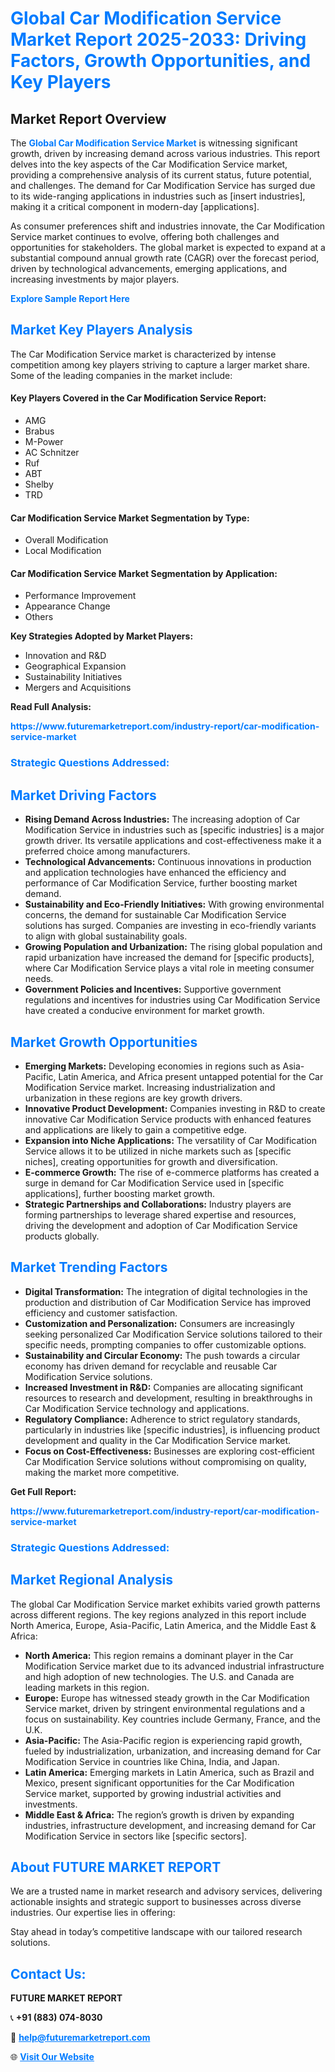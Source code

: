 <h1 style="color: #007BFF;">Global Car Modification Service Market Report 2025-2033: Driving Factors, Growth Opportunities, and Key Players</h1>

<section id="overview">
<h2>Market Report Overview</h2>
<p>The <a href="https://www.futuremarketreport.com/industry-report/car-modification-service-market" style="color: #007BFF; text-decoration: none;"><strong>Global Car Modification Service Market</strong></a> is witnessing significant growth, driven by increasing demand across various industries. This report delves into the key aspects of the Car Modification Service market, providing a comprehensive analysis of its current status, future potential, and challenges. The demand for Car Modification Service has surged due to its wide-ranging applications in industries such as [insert industries], making it a critical component in modern-day [applications].</p>
<p>As consumer preferences shift and industries innovate, the Car Modification Service market continues to evolve, offering both challenges and opportunities for stakeholders. The global market is expected to expand at a substantial compound annual growth rate (CAGR) over the forecast period, driven by technological advancements, emerging applications, and increasing investments by major players.</p>
</section>

<section id="overview">
<p><a href="https://www.futuremarketreport.com/request-sample/reportId=63934" style="color: #007BFF; text-decoration: none;"><strong>Explore Sample Report Here</strong></a></p>
</section>

<section id="key-players">
<h2 style="color: #007BFF;">Market Key Players Analysis</h2>
<p>The Car Modification Service market is characterized by intense competition among key players striving to capture a larger market share. Some of the leading companies in the market include:</p>
<h4>Key Players Covered in the Car Modification Service Report:</h4>
<ul><li>AMG</li><li>Brabus</li><li>M-Power</li><li>AC Schnitzer</li><li>Ruf</li><li>ABT</li><li>Shelby</li><li>TRD</li></ul>
<h4>Car Modification Service Market Segmentation by Type:</h4>
<ul><li>Overall Modification</li><li>Local Modification</li></ul>

<h4>Car Modification Service Market Segmentation by Application:</h4>
<ul><li>Performance Improvement</li><li>Appearance Change</li><li>Others</li></ul>
<p><strong>Key Strategies Adopted by Market Players:</strong></p>
<ul>
<li>Innovation and R&D</li>
<li>Geographical Expansion</li>
<li>Sustainability Initiatives</li>
<li>Mergers and Acquisitions</li>
</ul>
</section>

<section>
<p><strong>Read Full Analysis: </strong></p><a href="https://www.futuremarketreport.com/industry-report/car-modification-service-market" style="color: #007BFF; text-decoration: none;"><strong>https://www.futuremarketreport.com/industry-report/car-modification-service-market</strong></a>
<h3 style="color: #007BFF;">Strategic Questions Addressed:</h3>
</section>

<section id="driving-factors">
<h2 style="color: #007BFF;">Market Driving Factors</h2>
<ul>
<li><strong>Rising Demand Across Industries:</strong> The increasing adoption of Car Modification Service in industries such as [specific industries] is a major growth driver. Its versatile applications and cost-effectiveness make it a preferred choice among manufacturers.</li>
<li><strong>Technological Advancements:</strong> Continuous innovations in production and application technologies have enhanced the efficiency and performance of Car Modification Service, further boosting market demand.</li>
<li><strong>Sustainability and Eco-Friendly Initiatives:</strong> With growing environmental concerns, the demand for sustainable Car Modification Service solutions has surged. Companies are investing in eco-friendly variants to align with global sustainability goals.</li>
<li><strong>Growing Population and Urbanization:</strong> The rising global population and rapid urbanization have increased the demand for [specific products], where Car Modification Service plays a vital role in meeting consumer needs.</li>
<li><strong>Government Policies and Incentives:</strong> Supportive government regulations and incentives for industries using Car Modification Service have created a conducive environment for market growth.</li>
</ul>
</section>

<section id="growth-opportunities">
<h2 style="color: #007BFF;">Market Growth Opportunities</h2>
<ul>
<li><strong>Emerging Markets:</strong> Developing economies in regions such as Asia-Pacific, Latin America, and Africa present untapped potential for the Car Modification Service market. Increasing industrialization and urbanization in these regions are key growth drivers.</li>
<li><strong>Innovative Product Development:</strong> Companies investing in R&D to create innovative Car Modification Service products with enhanced features and applications are likely to gain a competitive edge.</li>
<li><strong>Expansion into Niche Applications:</strong> The versatility of Car Modification Service allows it to be utilized in niche markets such as [specific niches], creating opportunities for growth and diversification.</li>
<li><strong>E-commerce Growth:</strong> The rise of e-commerce platforms has created a surge in demand for Car Modification Service used in [specific applications], further boosting market growth.</li>
<li><strong>Strategic Partnerships and Collaborations:</strong> Industry players are forming partnerships to leverage shared expertise and resources, driving the development and adoption of Car Modification Service products globally.</li>
</ul>
</section>

<section id="trending-factors">
<h2 style="color: #007BFF;">Market Trending Factors</h2>
<ul>
<li><strong>Digital Transformation:</strong> The integration of digital technologies in the production and distribution of Car Modification Service has improved efficiency and customer satisfaction.</li>
<li><strong>Customization and Personalization:</strong> Consumers are increasingly seeking personalized Car Modification Service solutions tailored to their specific needs, prompting companies to offer customizable options.</li>
<li><strong>Sustainability and Circular Economy:</strong> The push towards a circular economy has driven demand for recyclable and reusable Car Modification Service solutions.</li>
<li><strong>Increased Investment in R&D:</strong> Companies are allocating significant resources to research and development, resulting in breakthroughs in Car Modification Service technology and applications.</li>
<li><strong>Regulatory Compliance:</strong> Adherence to strict regulatory standards, particularly in industries like [specific industries], is influencing product development and quality in the Car Modification Service market.</li>
<li><strong>Focus on Cost-Effectiveness:</strong> Businesses are exploring cost-efficient Car Modification Service solutions without compromising on quality, making the market more competitive.</li>
</ul>
</section>

<section>
<p><strong>Get Full Report: </strong></p><a href="https://www.futuremarketreport.com/industry-report/car-modification-service-market" style="color: #007BFF; text-decoration: none;"><strong>https://www.futuremarketreport.com/industry-report/car-modification-service-market</strong></a>
<h3 style="color: #007BFF;">Strategic Questions Addressed:</h3>
</section>


<section id="regional-analysis">
<h2 style="color: #007BFF;">Market Regional Analysis</h2>
<p>The global Car Modification Service market exhibits varied growth patterns across different regions. The key regions analyzed in this report include North America, Europe, Asia-Pacific, Latin America, and the Middle East & Africa:</p>
<ul>
<li><strong>North America:</strong> This region remains a dominant player in the Car Modification Service market due to its advanced industrial infrastructure and high adoption of new technologies. The U.S. and Canada are leading markets in this region.</li>
<li><strong>Europe:</strong> Europe has witnessed steady growth in the Car Modification Service market, driven by stringent environmental regulations and a focus on sustainability. Key countries include Germany, France, and the U.K.</li>
<li><strong>Asia-Pacific:</strong> The Asia-Pacific region is experiencing rapid growth, fueled by industrialization, urbanization, and increasing demand for Car Modification Service in countries like China, India, and Japan.</li>
<li><strong>Latin America:</strong> Emerging markets in Latin America, such as Brazil and Mexico, present significant opportunities for the Car Modification Service market, supported by growing industrial activities and investments.</li>
<li><strong>Middle East & Africa:</strong> The region’s growth is driven by expanding industries, infrastructure development, and increasing demand for Car Modification Service in sectors like [specific sectors].</li>
</ul>
</section>

<footer>
<h2 style="color: #007BFF;">About FUTURE MARKET REPORT</h2>
<p>We are a trusted name in market research and advisory services, delivering actionable insights and strategic support to businesses across diverse industries. Our expertise lies in offering:</p>

<p>Stay ahead in today’s competitive landscape with our tailored research solutions.</p>

<h2 style="color: #007BFF;">Contact Us:</h2>
<p><strong>FUTURE MARKET REPORT</strong></p>
<p>📞 <strong>+91 (883) 074-8030</strong></p>
<p>📧 <strong><a href="mailto:help@futuremarketreport.com" style="color: #007BFF;">help@futuremarketreport.com</a></strong></p>
<p>🌐 <strong><a href="https://www.futuremarketreport.com/" style="color: #007BFF;">Visit Our Website</a></strong></p>
</footer>